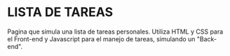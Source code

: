 # LISTA DE TAREAS
Pagina que simula una lista de tareas personales. Utiliza HTML y CSS para el Front-end y Javascript para el manejo de tareas, simulando un "Back-end".
